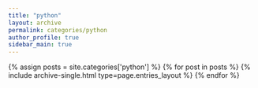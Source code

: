 ```yaml
---
title: "python"
layout: archive
permalink: categories/python
author_profile: true
sidebar_main: true
---
```


{% assign posts = site.categories['python'] %}
{% for post in posts %} {% include archive-single.html type=page.entries_layout %} {% endfor %}
